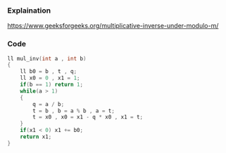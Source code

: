 ### Explaination
https://www.geeksforgeeks.org/multiplicative-inverse-under-modulo-m/
### Code
```c++
ll mul_inv(int a , int b)
{
    ll b0 = b , t , q;
    ll x0 = 0 , x1 = 1;
    if(b == 1) return 1;
    while(a > 1)
    {
        q = a / b;
        t = b , b = a % b , a = t;
        t = x0 , x0 = x1 - q * x0 , x1 = t;
    }
    if(x1 < 0) x1 += b0;
    return x1;
}
```